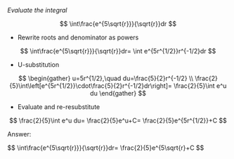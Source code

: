 *Evaluate the integral*

$$
\int\frac{e^{5\sqrt{r}}}{\sqrt{r}}dr
$$

- Rewrite roots and denominator as powers

$$
\int\frac{e^{5\sqrt{r}}}{\sqrt{r}}dr=
\int e^{5r^{1/2}}r^{-1/2}dr
$$

- U-substitution

$$
\begin{gather}
u=5r^{1/2},\quad du=\frac{5}{2}r^{-1/2} \\
\frac{2}{5}\int\left[e^{5r^{1/2}}\cdot\frac{5}{2}r^{-1/2}dr\right]=
\frac{2}{5}\int e^u du
\end{gather}
$$

- Evaluate and re-resubstitute

$$
\frac{2}{5}\int e^u du=
\frac{2}{5}e^u+C=
\frac{2}{5}e^{5r^{1/2}}+C
$$

Answer:

$$
\int\frac{e^{5\sqrt{r}}}{\sqrt{r}}dr=
\frac{2}{5}e^{5\sqrt{r}+C
$$


